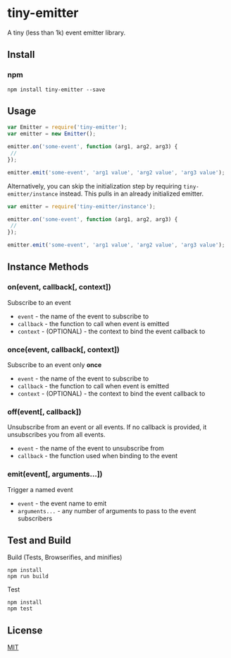 # tiny-emitter

A tiny (less than 1k) event emitter library.

## Install

### npm

```
npm install tiny-emitter --save
```

## Usage

```js
var Emitter = require('tiny-emitter');
var emitter = new Emitter();

emitter.on('some-event', function (arg1, arg2, arg3) {
 //
});

emitter.emit('some-event', 'arg1 value', 'arg2 value', 'arg3 value');
```

Alternatively, you can skip the initialization step by requiring `tiny-emitter/instance` instead. This pulls in an already initialized emitter.

```js
var emitter = require('tiny-emitter/instance');

emitter.on('some-event', function (arg1, arg2, arg3) {
 //
});

emitter.emit('some-event', 'arg1 value', 'arg2 value', 'arg3 value');
```

## Instance Methods

### on(event, callback[, context])

Subscribe to an event

* `event` - the name of the event to subscribe to
* `callback` - the function to call when event is emitted
* `context` - (OPTIONAL) - the context to bind the event callback to

### once(event, callback[, context])

Subscribe to an event only **once**

* `event` - the name of the event to subscribe to
* `callback` - the function to call when event is emitted
* `context` - (OPTIONAL) - the context to bind the event callback to

### off(event[, callback])

Unsubscribe from an event or all events. If no callback is provided, it unsubscribes you from all events.

* `event` - the name of the event to unsubscribe from
* `callback` - the function used when binding to the event

### emit(event[, arguments...])

Trigger a named event

* `event` - the event name to emit
* `arguments...` - any number of arguments to pass to the event subscribers

## Test and Build

Build (Tests, Browserifies, and minifies)

```
npm install
npm run build
```

Test

```
npm install
npm test
```

## License

[MIT](https://github.com/scottcorgan/tiny-emitter/blob/master/LICENSE)
